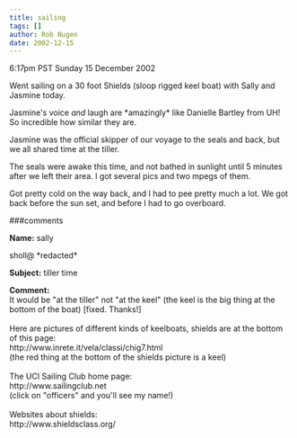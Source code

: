 ```yaml
---
title: sailing
tags: []
author: Rob Nugen
date: 2002-12-15
---
```


<p class=date>6:17pm PST Sunday 15 December 2002</p>

<p>Went sailing on a 30 foot Shields (sloop rigged keel boat) with
Sally and Jasmine today.</p>

<p>Jasmine's voice <em>and</em> laugh are *amazingly* like Danielle
Bartley from UH!  So incredible how similar they are.</p>

<p>Jasmine was the official skipper of our voyage to the seals and
back, but we all shared time at the tiller.</p>

<p>The seals were awake this time, and not bathed in sunlight until 5
minutes after we left their area.  I got several pics and two mpegs of
them.</p>

<p>Got pretty cold on the way back, and I had to pee pretty much a
lot.  We got back before the sun set, and before I had to go
overboard.</p>

###comments

<p><b>Name:</b> sally

<p>sholl@ *redacted*

<p><b>Subject:</b> tiller time

<p><b>Comment:</b>
<br>It would be "at the tiller" not "at the keel" (the keel is the big thing at the bottom of the boat) [fixed.  Thanks!]<br>
<br>
Here are pictures of different kinds of keelboats, shields are at the bottom of this page:<br>
http://www.inrete.it/vela/classi/chig7.html<br>
(the red thing at the bottom of the shields picture is a keel)<br>
<br>
The UCI Sailing Club home page:<br>
http://www.sailingclub.net<br>
(click on "officers" and you'll see my name!)<br>
<br>
Websites about shields:<br>
http://www.shieldsclass.org/<br>
<br>
